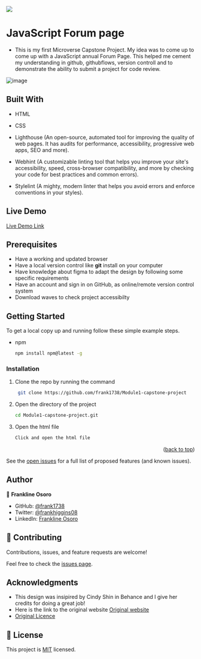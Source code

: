 ![](https://img.shields.io/badge/Microverse-blueviolet)

# JavaScript Forum page

- This is my  first  Microverse Capstone Project. My idea was to come up to come up with a JavaScript annual Forum Page. This helped me cement my understanding in github, githubflows, version controll and to demonstrate the ability to submit a project for code review.

![image](https://user-images.githubusercontent.com/98453979/172067098-20534d7f-cbd3-48b9-8256-e805140b5ffe.png)


## Built With

- HTML

- CSS

- Lighthouse (An open-source, automated tool for improving the quality of web pages. It has audits for performance, accessibility, progressive web apps, SEO and more).

- Webhint (A customizable linting tool that helps you improve your site's accessibility, speed, cross-browser compatibility, and more by checking your code for best practices and common errors).

- Stylelint (A mighty, modern linter that helps you avoid errors and enforce conventions in your styles).



## Live Demo 

[Live Demo Link](https://frank1738.github.io/Module1-capstone-project/)

## Prerequisites

- Have a working and updated browser
- Have a local version control like **git** install on your computer
- Have knowledge about figma to adapt the design by following some specific requirements
- Have an account and sign in on GitHub, as online/remote version control system
- Download waves to check project accessibilty

## Getting Started

To get a local copy up and running follow these simple example steps.

- npm
  ```sh
  npm install npm@latest -g
  ```

### Installation

1. Clone the repo by running the command
   ```sh
    git clone https://github.com/frank1738/Module1-capstone-project
   ```
2. Open the directory of the project
   ```sh
   cd Module1-capstone-project.git
   ```
3. Open the html file
   ```sh
   Click and open the html file
   ```

<p align="right">(<a href="#top">back to top</a>)</p>

<!-- USAGE EXAMPLES -->

See the [open issues](#) for a full list of proposed features (and known issues).

## Author

👤 **Frankline Osoro**

- GitHub: [@frank1738](https://github.com/frank1738)
- Twitter: [@frankhiggins08](https://twitter.com/frankhiggins08)
- LinkedIn: [Frankline Osoro](http://www.linkedin.com/in/frankline-osoro-b526ba18b)


## 🤝 Contributing

Contributions, issues, and feature requests are welcome!

Feel free to check the [issues page](../../issues/).

## Acknowledgments

- This design was insipired by Cindy Shin in Behance and I give her credits for doing a great job!
- Here is the link to the original website [Original website](https://www.behance.net/gallery/29845175/CC-Global-Summit-2015)
- [Original Licence ](https://creativecommons.org/licenses/by-nc/4.0/)

## 📝 License

This project is [MIT](./MIT.md) licensed.

